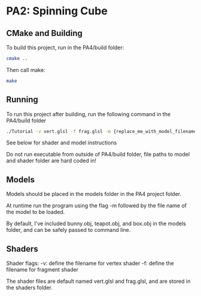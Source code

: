 # PA2: Spinning Cube

## CMake and Building

To build this project, run in the PA4/build folder:

```bash
cmake ..
```

Then call make:

```bash
make
```

## Running

To run this project after building, run the following command in the PA4/build folder

```bash
./Tutorial -v vert.glsl -f frag.glsl -m {replace_me_with_model_filename.obj}
```

See below for shader and model instructions

Do not run executable from outside of PA4/build folder, file paths to model and shader folder are hard coded in!

## Models
Models should be placed in the models folder in the PA4 project folder.

At runtime run the program using the flag -m followed by the file name of the model to be loaded.

By default, I've included bunny.obj, teapot.obj, and box.obj in the models folder, and can be safely passed to command line.

## Shaders

Shader flags:
-v: define the filename for vertex shader
-f: define the filename for fragment shader

The shader files are default named vert.glsl and frag.glsl, and are stored in the shaders folder.



